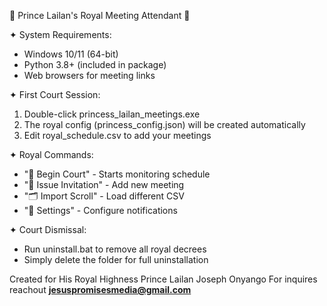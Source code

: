 👑 Prince Lailan's Royal Meeting Attendant 👑

✦ System Requirements:
- Windows 10/11 (64-bit)
- Python 3.8+ (included in package)
- Web browsers for meeting links

✦ First Court Session:
1. Double-click princess_lailan_meetings.exe
2. The royal config (princess_config.json) will be created automatically
3. Edit royal_schedule.csv to add your meetings

✦ Royal Commands:
- "🌟 Begin Court" - Starts monitoring schedule
- "📜 Issue Invitation" - Add new meeting
- "🗂️ Import Scroll" - Load different CSV
- "💍 Settings" - Configure notifications

✦ Court Dismissal:
- Run uninstall.bat to remove all royal decrees
- Simply delete the folder for full uninstallation

Created for His Royal Highness Prince Lailan
  Joseph Onyango 
  For inquires reachout **jesuspromisesmedia@gmail.com**
